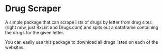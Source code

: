 # Drug Scraper
A simple package that can scrape lists of drugs by letter from drug sites (right now, just RxList and Drugs.com) and spits out a dataframe containing the drugs for the given letter.

You can easily use this package to download all drugs listed on each of the websites.
